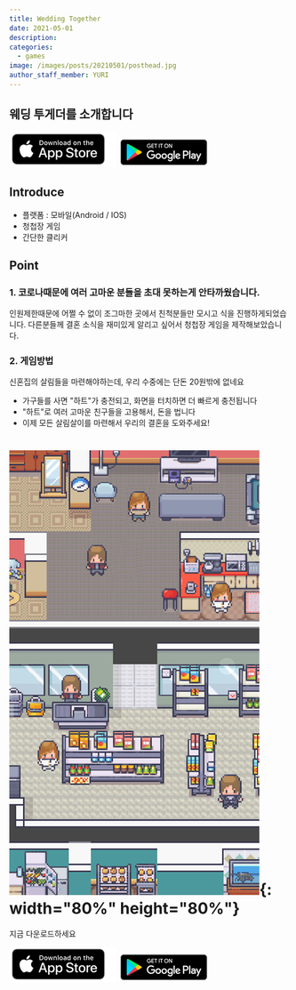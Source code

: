 ```yaml
---
title: Wedding Together
date: 2021-05-01
description:
categories:
  - games
image: /images/posts/20210501/posthead.jpg
author_staff_member: YURI
---
```


## 웨딩 투게더를 소개합니다

[![Foo](/images/home/appstorebadge.png)](https://apps.apple.com/kr/app/웨딩-투게더/id1554735955)
[![Foo](/images/home/googleplaybadge.png)](https://play.google.com/store/apps/details?id=com.wearecute.wedding)

## Introduce

* 플랫폼 : 모바일(Android / IOS)
* 청첩장 게임
* 간단한 클리커

## Point

### 1. 코로나때문에 여러 고마운 분들을 초대 못하는게 안타까웠습니다.
인원제한때문에 어쩔 수 없이 조그마한 곳에서 친척분들만 모시고 식을 진행하게되었습니다.
다른분들께 결혼 소식을 재미있게 알리고 싶어서 청첩장 게임을 제작해보았습니다.

### 2. 게임방법 
신혼집의 살림들을 마련해야하는데, 우리 수중에는 단돈 20원밖에 없네요
* 가구들를 사면 "하트"가 충전되고, 화면을 터치하면 더 빠르게 충전됩니다
* "하트"로 여러 고마운 친구들을 고용해서, 돈을 법니다
* 이제 모든 살림살이를 마련해서 우리의 결혼을 도와주세요!

# ![Checkmate](/images/posts/20210501/game02.jpg){: width="80%" height="80%"}

지금 다운로드하세요


[![Foo](/images/home/appstorebadge.png)](https://apps.apple.com/kr/app/웨딩-투게더/id1554735955)
[![Foo](/images/home/googleplaybadge.png)](https://play.google.com/store/apps/details?id=com.wearecute.wedding)